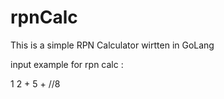 # rpnCalc
This is a simple RPN Calculator wirtten in GoLang

input example for rpn calc :

1 2 + 5 +
//8
